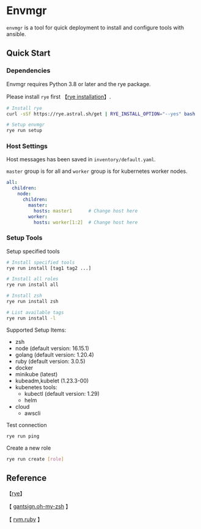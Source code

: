 # Envmgr

`envmgr` is a tool for quick deployment to install and configure tools with ansible.

## Quick Start

### Dependencies

Envmgr requires Python 3.8 or later and the rye package.

Please install `rye` first 【[rye installation](https://rye.astral.sh/guide/installation/)】.

```bash
# Install rye
curl -sSf https://rye.astral.sh/get | RYE_INSTALL_OPTION="--yes" bash

# Setup envmgr
rye run setup            
```

### Host Settings

Host messages has been saved in `inventory/default.yaml`.

`master` group is for all and `worker` group is for kubernetes worker nodes.

```yaml
all:
  children:
    node:
      children:
        master:
          hosts: master1      # Change host here
        worker:
          hosts: worker[1:2]  # Change host here
```

### Setup Tools

Setup specified tools

```bash
# Install specified tools
rye run install [tag1 tag2 ...] 

# Install all roles
rye run install all    

# Install zsh
rye run install zsh   

# List available tags
rye run install -l
```

Supported Setup Items:

- zsh
- node   (default version: 16.15.1)
- golang (default version: 1.20.4)
- ruby   (default version: 3.0.5)
- docker
- minikube (latest)
- kubeadm,kubelet (1.23.3-00)
- kubenetes tools:
  - kubectl (default version: 1.29)
  - helm
- cloud
  - awscli

Test connection

```bash
rye run ping
```

Create a new role

```bash
rye run create [role]
```

## Reference

【[rye](https://rye.astral.sh/guide)】

【 [gantsign.oh-my-zsh](https://github.com/gantsign/ansible-role-oh-my-zsh) 】

【 [rvm.ruby](https://github.com/rvm/rvm1-ansible) 】
